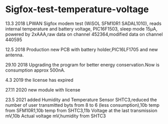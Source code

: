 # Sigfox-test-temperature-voltage

13.3 2018
LPWAN Sigfox modem test (WiSOL SFM10R1 SADAL1010), reads internal temperature and battery voltage, PIC16F1503, sleep mode 15μA, powered by 2xAAA,raw data on channel 452364,modified data on channel 440595

12.5 2018 Production new PCB with battery holder,PIC16LF1705 and new antenna.

29.10 2018 Upgrading the program for better energy conservation.Now is consumption approx 500nA.

4.3 2019 the license has expired

27.11 2020 new module with license 

23.5 2021 added Humidity and Temperature Sensor SHTC3,reduced the number of user transmitted byts from 8 to 6 (less consumption),10b temp from SFM10R1,10b temp from SHTC3,11b Voltage at the last transmission mV,10b Actual voltage mV,humidity from SHTC3

